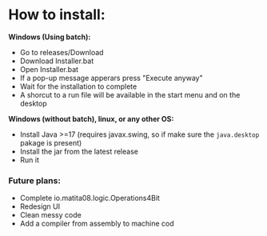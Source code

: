 # How to install:
**Windows (Using batch):**
- Go to releases/Download
- Download Installer.bat
- Open Installer.bat
- If a pop-up message apperars press "Execute anyway"
- Wait for the installation to complete
- A shorcut to a run file will be available in the start menu and on the desktop

**Windows (without batch), linux, or any other OS:**
- Install Java >=17 (requires javax.swing, so if make sure the `java.desktop` pakage is present)
- Install the jar from the latest release
- Run it

### Future plans:
- Complete io.matita08.logic.Operations4Bit 
- Redesign UI
- Clean messy code
- Add a compiler from assembly to machine cod

